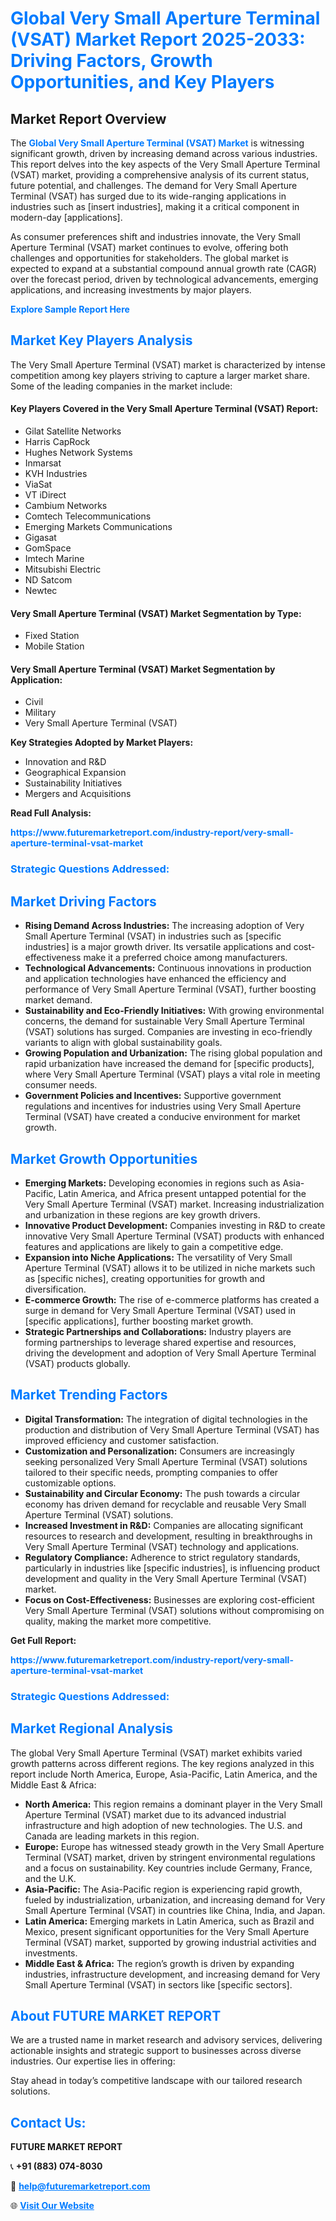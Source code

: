 <h1 style="color: #007BFF;">Global Very Small Aperture Terminal (VSAT) Market Report 2025-2033: Driving Factors, Growth Opportunities, and Key Players</h1>

<section id="overview">
<h2>Market Report Overview</h2>
<p>The <a href="https://www.futuremarketreport.com/industry-report/very-small-aperture-terminal-vsat-market" style="color: #007BFF; text-decoration: none;"><strong>Global Very Small Aperture Terminal (VSAT) Market</strong></a> is witnessing significant growth, driven by increasing demand across various industries. This report delves into the key aspects of the Very Small Aperture Terminal (VSAT) market, providing a comprehensive analysis of its current status, future potential, and challenges. The demand for Very Small Aperture Terminal (VSAT) has surged due to its wide-ranging applications in industries such as [insert industries], making it a critical component in modern-day [applications].</p>
<p>As consumer preferences shift and industries innovate, the Very Small Aperture Terminal (VSAT) market continues to evolve, offering both challenges and opportunities for stakeholders. The global market is expected to expand at a substantial compound annual growth rate (CAGR) over the forecast period, driven by technological advancements, emerging applications, and increasing investments by major players.</p>
</section>

<section id="overview">
<p><a href="https://www.futuremarketreport.com/request-sample/reportId=110782" style="color: #007BFF; text-decoration: none;"><strong>Explore Sample Report Here</strong></a></p>
</section>

<section id="key-players">
<h2 style="color: #007BFF;">Market Key Players Analysis</h2>
<p>The Very Small Aperture Terminal (VSAT) market is characterized by intense competition among key players striving to capture a larger market share. Some of the leading companies in the market include:</p>
<h4>Key Players Covered in the Very Small Aperture Terminal (VSAT) Report:</h4>
<ul><li>Gilat Satellite Networks</li><li>Harris CapRock</li><li>Hughes Network Systems</li><li>Inmarsat</li><li>KVH Industries</li><li>ViaSat</li><li>VT iDirect</li><li>Cambium Networks</li><li>Comtech Telecommunications</li><li>Emerging Markets Communications</li><li>Gigasat</li><li>GomSpace</li><li>Imtech Marine</li><li>Mitsubishi Electric</li><li>ND Satcom</li><li>Newtec</li></ul>
<h4>Very Small Aperture Terminal (VSAT) Market Segmentation by Type:</h4>
<ul><li>Fixed Station</li><li>Mobile Station</li></ul>

<h4>Very Small Aperture Terminal (VSAT) Market Segmentation by Application:</h4>
<ul><li>Civil</li><li>Military</li><li>Very Small Aperture Terminal (VSAT)</li></ul>
<p><strong>Key Strategies Adopted by Market Players:</strong></p>
<ul>
<li>Innovation and R&D</li>
<li>Geographical Expansion</li>
<li>Sustainability Initiatives</li>
<li>Mergers and Acquisitions</li>
</ul>
</section>

<section>
<p><strong>Read Full Analysis: </strong></p><a href="https://www.futuremarketreport.com/industry-report/very-small-aperture-terminal-vsat-market" style="color: #007BFF; text-decoration: none;"><strong>https://www.futuremarketreport.com/industry-report/very-small-aperture-terminal-vsat-market</strong></a>
<h3 style="color: #007BFF;">Strategic Questions Addressed:</h3>
</section>

<section id="driving-factors">
<h2 style="color: #007BFF;">Market Driving Factors</h2>
<ul>
<li><strong>Rising Demand Across Industries:</strong> The increasing adoption of Very Small Aperture Terminal (VSAT) in industries such as [specific industries] is a major growth driver. Its versatile applications and cost-effectiveness make it a preferred choice among manufacturers.</li>
<li><strong>Technological Advancements:</strong> Continuous innovations in production and application technologies have enhanced the efficiency and performance of Very Small Aperture Terminal (VSAT), further boosting market demand.</li>
<li><strong>Sustainability and Eco-Friendly Initiatives:</strong> With growing environmental concerns, the demand for sustainable Very Small Aperture Terminal (VSAT) solutions has surged. Companies are investing in eco-friendly variants to align with global sustainability goals.</li>
<li><strong>Growing Population and Urbanization:</strong> The rising global population and rapid urbanization have increased the demand for [specific products], where Very Small Aperture Terminal (VSAT) plays a vital role in meeting consumer needs.</li>
<li><strong>Government Policies and Incentives:</strong> Supportive government regulations and incentives for industries using Very Small Aperture Terminal (VSAT) have created a conducive environment for market growth.</li>
</ul>
</section>

<section id="growth-opportunities">
<h2 style="color: #007BFF;">Market Growth Opportunities</h2>
<ul>
<li><strong>Emerging Markets:</strong> Developing economies in regions such as Asia-Pacific, Latin America, and Africa present untapped potential for the Very Small Aperture Terminal (VSAT) market. Increasing industrialization and urbanization in these regions are key growth drivers.</li>
<li><strong>Innovative Product Development:</strong> Companies investing in R&D to create innovative Very Small Aperture Terminal (VSAT) products with enhanced features and applications are likely to gain a competitive edge.</li>
<li><strong>Expansion into Niche Applications:</strong> The versatility of Very Small Aperture Terminal (VSAT) allows it to be utilized in niche markets such as [specific niches], creating opportunities for growth and diversification.</li>
<li><strong>E-commerce Growth:</strong> The rise of e-commerce platforms has created a surge in demand for Very Small Aperture Terminal (VSAT) used in [specific applications], further boosting market growth.</li>
<li><strong>Strategic Partnerships and Collaborations:</strong> Industry players are forming partnerships to leverage shared expertise and resources, driving the development and adoption of Very Small Aperture Terminal (VSAT) products globally.</li>
</ul>
</section>

<section id="trending-factors">
<h2 style="color: #007BFF;">Market Trending Factors</h2>
<ul>
<li><strong>Digital Transformation:</strong> The integration of digital technologies in the production and distribution of Very Small Aperture Terminal (VSAT) has improved efficiency and customer satisfaction.</li>
<li><strong>Customization and Personalization:</strong> Consumers are increasingly seeking personalized Very Small Aperture Terminal (VSAT) solutions tailored to their specific needs, prompting companies to offer customizable options.</li>
<li><strong>Sustainability and Circular Economy:</strong> The push towards a circular economy has driven demand for recyclable and reusable Very Small Aperture Terminal (VSAT) solutions.</li>
<li><strong>Increased Investment in R&D:</strong> Companies are allocating significant resources to research and development, resulting in breakthroughs in Very Small Aperture Terminal (VSAT) technology and applications.</li>
<li><strong>Regulatory Compliance:</strong> Adherence to strict regulatory standards, particularly in industries like [specific industries], is influencing product development and quality in the Very Small Aperture Terminal (VSAT) market.</li>
<li><strong>Focus on Cost-Effectiveness:</strong> Businesses are exploring cost-efficient Very Small Aperture Terminal (VSAT) solutions without compromising on quality, making the market more competitive.</li>
</ul>
</section>

<section>
<p><strong>Get Full Report: </strong></p><a href="https://www.futuremarketreport.com/industry-report/very-small-aperture-terminal-vsat-market" style="color: #007BFF; text-decoration: none;"><strong>https://www.futuremarketreport.com/industry-report/very-small-aperture-terminal-vsat-market</strong></a>
<h3 style="color: #007BFF;">Strategic Questions Addressed:</h3>
</section>


<section id="regional-analysis">
<h2 style="color: #007BFF;">Market Regional Analysis</h2>
<p>The global Very Small Aperture Terminal (VSAT) market exhibits varied growth patterns across different regions. The key regions analyzed in this report include North America, Europe, Asia-Pacific, Latin America, and the Middle East & Africa:</p>
<ul>
<li><strong>North America:</strong> This region remains a dominant player in the Very Small Aperture Terminal (VSAT) market due to its advanced industrial infrastructure and high adoption of new technologies. The U.S. and Canada are leading markets in this region.</li>
<li><strong>Europe:</strong> Europe has witnessed steady growth in the Very Small Aperture Terminal (VSAT) market, driven by stringent environmental regulations and a focus on sustainability. Key countries include Germany, France, and the U.K.</li>
<li><strong>Asia-Pacific:</strong> The Asia-Pacific region is experiencing rapid growth, fueled by industrialization, urbanization, and increasing demand for Very Small Aperture Terminal (VSAT) in countries like China, India, and Japan.</li>
<li><strong>Latin America:</strong> Emerging markets in Latin America, such as Brazil and Mexico, present significant opportunities for the Very Small Aperture Terminal (VSAT) market, supported by growing industrial activities and investments.</li>
<li><strong>Middle East & Africa:</strong> The region’s growth is driven by expanding industries, infrastructure development, and increasing demand for Very Small Aperture Terminal (VSAT) in sectors like [specific sectors].</li>
</ul>
</section>

<footer>
<h2 style="color: #007BFF;">About FUTURE MARKET REPORT</h2>
<p>We are a trusted name in market research and advisory services, delivering actionable insights and strategic support to businesses across diverse industries. Our expertise lies in offering:</p>

<p>Stay ahead in today’s competitive landscape with our tailored research solutions.</p>

<h2 style="color: #007BFF;">Contact Us:</h2>
<p><strong>FUTURE MARKET REPORT</strong></p>
<p>📞 <strong>+91 (883) 074-8030</strong></p>
<p>📧 <strong><a href="mailto:help@futuremarketreport.com" style="color: #007BFF;">help@futuremarketreport.com</a></strong></p>
<p>🌐 <strong><a href="https://www.futuremarketreport.com/" style="color: #007BFF;">Visit Our Website</a></strong></p>
</footer>